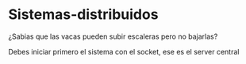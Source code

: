 # Sistemas-distribuidos
¿Sabias que las vacas pueden subir escaleras pero no bajarlas?

Debes iniciar primero el sistema con el socket, ese es el server central

